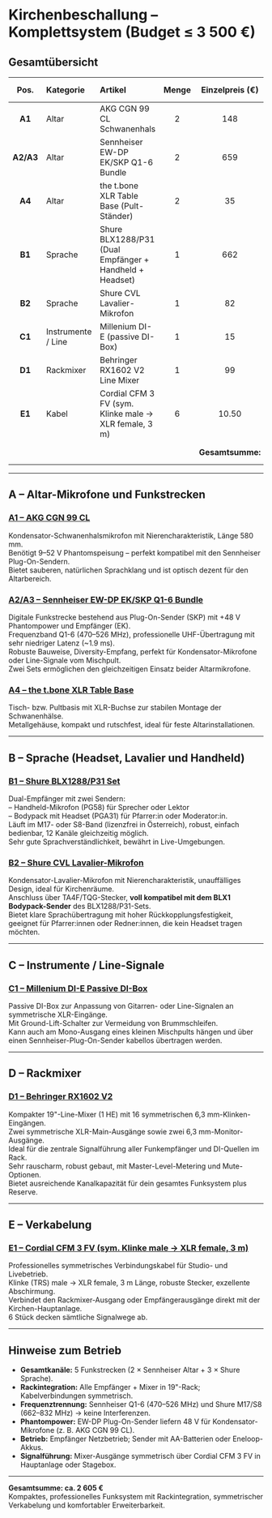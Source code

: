 # Kirchenbeschallung – Komplettsystem (Budget ≤ 3 500 €)

## Gesamtübersicht

| Pos. | Kategorie | Artikel | Menge | Einzelpreis (€) | Gesamt (€) |
|:--:|:--|:--|:--:|:--:|:--:|
| **A1** | Altar | AKG CGN 99 CL Schwanenhals | 2 | 148 | **296** |
| **A2/A3** | Altar | Sennheiser EW-DP EK/SKP Q1-6 Bundle | 2 | 659 | **1 318** |
| **A4** | Altar | the t.bone XLR Table Base (Pult-Ständer) | 2 | 35 | **70** |
| **B1** | Sprache | Shure BLX1288/P31 (Dual Empfänger + Handheld + Headset) | 1 | 662 | **662** |
| **B2** | Sprache | Shure CVL Lavalier-Mikrofon | 1 | 82 | **82** |
| **C1** | Instrumente / Line | Millenium DI-E (passive DI-Box) | 1 | 15 | **15** |
| **D1** | Rackmixer | Behringer RX1602 V2 Line Mixer | 1 | 99 | **99** |
| **E1** | Kabel | Cordial CFM 3 FV (sym. Klinke male → XLR female, 3 m) | 6 | 10.50 | **63** |
|  |  |  |  | **Gesamtsumme:** | **2 605 €** |

---

## A – Altar-Mikrofone und Funkstrecken

### [A1 – AKG CGN 99 CL](https://www.thomann.de/at/akg_cgn_99_cl.htm)
Kondensator-Schwanenhalsmikrofon mit Nierencharakteristik, Länge 580 mm.  
Benötigt 9–52 V Phantomspeisung – perfekt kompatibel mit den Sennheiser Plug-On-Sendern.  
Bietet sauberen, natürlichen Sprachklang und ist optisch dezent für den Altarbereich.

### [A2/A3 – Sennheiser EW-DP EK/SKP Q1-6 Bundle](https://www.thomann.at/sennheiser_ew_dp_ek_skp_q1_6_bundle.htm)
Digitale Funkstrecke bestehend aus Plug-On-Sender (SKP) mit +48 V Phantompower und Empfänger (EK).  
Frequenzband Q1-6 (470–526 MHz), professionelle UHF-Übertragung mit sehr niedriger Latenz (~1.9 ms).  
Robuste Bauweise, Diversity-Empfang, perfekt für Kondensator-Mikrofone oder Line-Signale vom Mischpult.  
Zwei Sets ermöglichen den gleichzeitigen Einsatz beider Altarmikrofone.

### [A4 – the t.bone XLR Table Base](https://www.thomann.at/the_tbone_tischfuss.htm)
Tisch- bzw. Pultbasis mit XLR-Buchse zur stabilen Montage der Schwanenhälse.  
Metallgehäuse, kompakt und rutschfest, ideal für feste Altarinstallationen.

---

## B – Sprache (Headset, Lavalier und Handheld)

### [B1 – Shure BLX1288/P31 Set](https://www.thomann.at/shure_blx1288_p31_combo_k3e.htm)
Dual-Empfänger mit zwei Sendern:  
– Handheld-Mikrofon (PG58) für Sprecher oder Lektor  
– Bodypack mit Headset (PGA31) für Pfarrer:in oder Moderator:in.  
Läuft im M17- oder S8-Band (lizenzfrei in Österreich), robust, einfach bedienbar, 12 Kanäle gleichzeitig möglich.  
Sehr gute Sprachverständlichkeit, bewährt in Live-Umgebungen.

### [B2 – Shure CVL Lavalier-Mikrofon](https://www.thomann.at/shure_cvl.htm)
Kondensator-Lavalier-Mikrofon mit Nierencharakteristik, unauffälliges Design, ideal für Kirchenräume.  
Anschluss über TA4F/TQG-Stecker, **voll kompatibel mit dem BLX1 Bodypack-Sender** des BLX1288/P31-Sets.  
Bietet klare Sprachübertragung mit hoher Rückkopplungsfestigkeit, geeignet für Pfarrer:innen oder Redner:innen, die kein Headset tragen möchten.

---

## C – Instrumente / Line-Signale

### [C1 – Millenium DI-E Passive DI-Box](https://www.thomann.at/millenium_die_dibox_passiv.htm)
Passive DI-Box zur Anpassung von Gitarren- oder Line-Signalen an symmetrische XLR-Eingänge.  
Mit Ground-Lift-Schalter zur Vermeidung von Brummschleifen.  
Kann auch am Mono-Ausgang eines kleinen Mischpults hängen und über einen Sennheiser-Plug-On-Sender kabellos übertragen werden.

---

## D – Rackmixer

### [D1 – Behringer RX1602 V2](https://www.thomann.at/behringer_rx1602_v2.htm)
Kompakter 19"-Line-Mixer (1 HE) mit 16 symmetrischen 6,3 mm-Klinken-Eingängen.  
Zwei symmetrische XLR-Main-Ausgänge sowie zwei 6,3 mm-Monitor-Ausgänge.  
Ideal für die zentrale Signalführung aller Funkempfänger und DI-Quellen im Rack.  
Sehr rauscharm, robust gebaut, mit Master-Level-Metering und Mute-Optionen.  
Bietet ausreichende Kanalkapazität für dein gesamtes Funksystem plus Reserve.

---

## E – Verkabelung

### [E1 – Cordial CFM 3 FV (sym. Klinke male → XLR female, 3 m)](https://www.thomann.at/cordial_cfm_3_fv_klinke_xlr_kabel.htm)
Professionelles symmetrisches Verbindungskabel für Studio- und Livebetrieb.  
Klinke (TRS) male → XLR female, 3 m Länge, robuste Stecker, exzellente Abschirmung.  
Verbindet den Rackmixer-Ausgang oder Empfängerausgänge direkt mit der Kirchen-Hauptanlage.  
6 Stück decken sämtliche Signalwege ab.

---

## Hinweise zum Betrieb

- **Gesamtkanäle:** 5 Funkstrecken (2 × Sennheiser Altar + 3 × Shure Sprache).  
- **Rackintegration:** Alle Empfänger + Mixer in 19"-Rack; Kabelverbindungen symmetrisch.  
- **Frequenztrennung:** Sennheiser Q1-6 (470–526 MHz) und Shure M17/S8 (662–832 MHz) → keine Interferenzen.  
- **Phantompower:** EW-DP Plug-On-Sender liefern 48 V für Kondensator-Mikrofone (z. B. AKG CGN 99 CL).  
- **Betrieb:** Empfänger Netzbetrieb; Sender mit AA-Batterien oder Eneloop-Akkus.  
- **Signalführung:** Mixer-Ausgänge symmetrisch über Cordial CFM 3 FV in Hauptanlage oder Stagebox.

---

**Gesamtsumme: ca. 2 605 €**  
Kompaktes, professionelles Funksystem mit Rackintegration, symmetrischer Verkabelung und komfortabler Erweiterbarkeit.